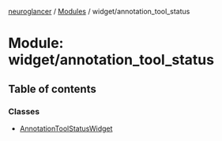 [neuroglancer](../README.md) / [Modules](../modules.md) / widget/annotation\_tool\_status

# Module: widget/annotation\_tool\_status

## Table of contents

### Classes

- [AnnotationToolStatusWidget](../classes/widget_annotation_tool_status.AnnotationToolStatusWidget.md)
